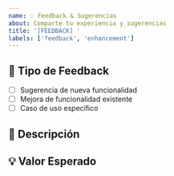 ```yaml
---
name: 💡 Feedback & Sugerencias
about: Comparte tu experiencia y sugerencias
title: '[FEEDBACK] '
labels: ['feedback', 'enhancement']
---
```


## 🎯 Tipo de Feedback
- [ ] Sugerencia de nueva funcionalidad
- [ ] Mejora de funcionalidad existente
- [ ] Caso de uso específico

## 📝 Descripción


## 💡 Valor Esperado

